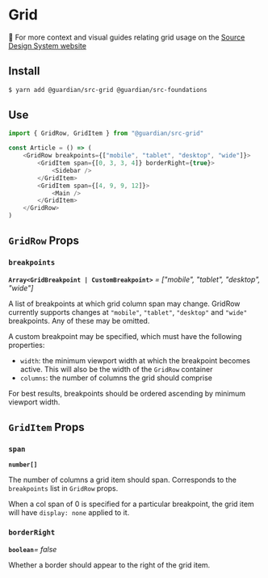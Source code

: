 # Grid

📣 For more context and visual guides relating grid usage on the [Source Design System website](https://zeroheight.com/2a1e5182b/p/41be19)

## Install

```sh
$ yarn add @guardian/src-grid @guardian/src-foundations
```

## Use

```js
import { GridRow, GridItem } from "@guardian/src-grid"

const Article = () => (
    <GridRow breakpoints={["mobile", "tablet", "desktop", "wide"]}>
        <GridItem span={[0, 3, 3, 4]} borderRight={true}>
            <Sidebar />
        </GridItem>
        <GridItem span={[4, 9, 9, 12]}>
            <Main />
        </GridItem>
    </GridRow>
)
```

## `GridRow` Props

### `breakpoints`

**`Array<GridBreakpoint | CustomBreakpoint>`** _= ["mobile", "tablet", "desktop", "wide"]_

A list of breakpoints at which grid column span may change. GridRow currently
supports changes at `"mobile"`, `"tablet"`, `"desktop"` and `"wide"` breakpoints.
Any of these may be omitted.

A custom breakpoint may be specified, which must have the following properties:

-   `width`: the minimum viewport width at which the breakpoint becomes active. This will also
    be the width of the `GridRow` container
-   `columns`: the number of columns the grid should comprise

For best results, breakpoints should be ordered ascending by minimum viewport width.

## `GridItem` Props

### `span`

**`number[]`**

The number of columns a grid item should span. Corresponds to the `breakpoints` list
in `GridRow` props.

When a col span of 0 is specified for a particular breakpoint, the grid item will have
`display: none` applied to it.

### `borderRight`

**`boolean`**_= false_

Whether a border should appear to the right of the grid item.
